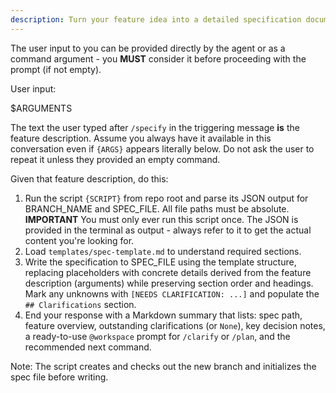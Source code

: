 ```yaml
---
description: Turn your feature idea into a detailed specification document with requirements and user stories.
---
```


<!-- prompt-scripts
sh: scripts/bash/create-new-feature.sh --json "{ARGS}"
ps: scripts/powershell/create-new-feature.ps1 -Json "{ARGS}"
-->

The user input to you can be provided directly by the agent or as a command argument - you **MUST** consider it before proceeding with the prompt (if not empty).

User input:

$ARGUMENTS

The text the user typed after `/specify` in the triggering message **is** the feature description. Assume you always have it available in this conversation even if `{ARGS}` appears literally below. Do not ask the user to repeat it unless they provided an empty command.

Given that feature description, do this:

1. Run the script `{SCRIPT}` from repo root and parse its JSON output for BRANCH_NAME and SPEC_FILE. All file paths must be absolute.
  **IMPORTANT** You must only ever run this script once. The JSON is provided in the terminal as output - always refer to it to get the actual content you're looking for.
2. Load `templates/spec-template.md` to understand required sections.
3. Write the specification to SPEC_FILE using the template structure, replacing placeholders with concrete details derived from the feature description (arguments) while preserving section order and headings. Mark any unknowns with `[NEEDS CLARIFICATION: ...]` and populate the `## Clarifications` section.
4. End your response with a Markdown summary that lists: spec path, feature overview, outstanding clarifications (or `None`), key decision notes, a ready-to-use `@workspace` prompt for `/clarify` or `/plan`, and the recommended next command.

Note: The script creates and checks out the new branch and initializes the spec file before writing.
